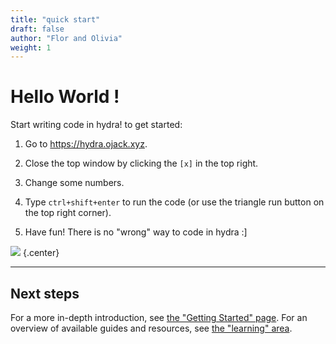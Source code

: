 ```yaml
---
title: "quick start"
draft: false
author: "Flor and Olivia"
weight: 1
---
```

# Hello World !
Start writing code in hydra! to get started:
1. Go to https://hydra.ojack.xyz.

2. Close the top window by clicking the `[x]` in the top right.

3. Change some numbers.

4. Type `ctrl+shift+enter` to run the code (or use the triangle run button on the top right corner).

5. Have fun! There is no "wrong" way to code in hydra :]


![](https://i.imgur.com/ZfgVjJZ.gif)
{.center}

<!-- ## Play with gallery examples
The simplest way to get started with hydra is to play around with the example sketches in the [web editor](https://hydra.ojack.xyz/).

To get started, open the [hydra web editor](https://hydra.ojack.xyz/) in a separate window. Close the top window by clicking the [x] on the top right.

You will see some colorful visuals in the background with text on top. The text is code that generates the visuals behind it.

You can change the hydra sketch shown on the screen by clicking the shuffle button.

## Change some numbers
Change values that appear on [hydra web editor](https://hydra.ojack.xyz/) at the sketch examples to see what happens.
Values can have decimal numbers, it is recommended not to use big values inside the parentheses. Numbers must be **inside** the parentheses.
Every hydra code starts by generating an input signal source and ends with an output buffer. Adding a value inside or after `.out()` **won't** work.

```javascript
osc(10,0.1,0.5).color(1,0.895,0.55).out()
```

## Run your code
Use the triangle "run" button on the top right corner of the page to run your code.
Hint: you can also run the code by typing `ctrl+shift+enter`.

## Have fun!
:)  -->

---

## Next steps
For a more in-depth introduction, see [the "Getting Started" page](../learning/getting-started). For an overview of available guides and resources, see [the "learning" area](../learning).
